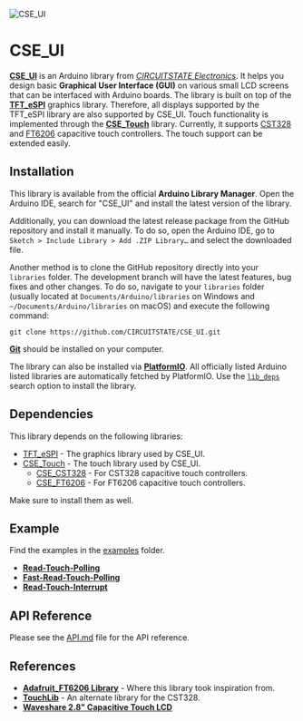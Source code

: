 
![CSE_UI](https://socialify.git.ci/CIRCUITSTATE/CSE_UI/image?description=1&font=KoHo&forks=1&issues=1&logo=https%3A%2F%2Fwww.circuitstate.com%2Fwp-content%2Fuploads%2F2024%2F05%2FCIRCUITSTATE-R-Emblem-20052024-2.svg&name=1&pattern=Circuit%20Board&pulls=1&stargazers=1&theme=Auto)

# CSE_UI

[**CSE_UI**](https://github.com/CIRCUITSTATE/CSE_UI) is an Arduino library from [*CIRCUITSTATE Electronics*](https://www.circuitstate.com/). It helps you design basic **Graphical User Interface (GUI)** on various small LCD screens that can be interfaced with Arduino boards. The library is built on top of the [**TFT_eSPI**](https://github.com/Bodmer/TFT_eSPI) graphics library. Therefore, all displays supported by the TFT_eSPI library are also supported by CSE_UI. Touch functionality is implemented through the [**CSE_Touch**](https://github.com/CIRCUITSTATE/CSE_Touch) library. Currently, it supports [CST328](https://github.com/CIRCUITSTATE/CSE_CST328) and [FT6206](https://github.com/CIRCUITSTATE/CSE_FT6206) capacitive touch controllers. The touch support can be extended easily.

## Installation

This library is available from the official **Arduino Library Manager**. Open the Arduino IDE, search for "CSE_UI" and install the latest version of the library.

Additionally, you can download the latest release package from the GitHub repository and install it manually. To do so, open the Arduino IDE, go to `Sketch > Include Library > Add .ZIP Library…` and select the downloaded file.

Another method is to clone the GitHub repository directly into your `libraries` folder. The development branch will have the latest features, bug fixes and other changes. To do so, navigate to your `libraries` folder (usually located at `Documents/Arduino/libraries` on Windows and `~/Documents/Arduino/libraries` on macOS) and execute the following command:

```
git clone https://github.com/CIRCUITSTATE/CSE_UI.git
```

[**Git**](https://git-scm.com) should be installed on your computer.

The library can also be installed via [**PlatformIO**](https://platformio.org). All officially listed Arduino listed libraries are automatically fetched by PlatformIO. Use the [`lib_deps`](https://docs.platformio.org/en/latest/projectconf/sections/env/options/library/lib_deps.html) search option to install the library.

## Dependencies

This library depends on the following libraries:

- [TFT_eSPI](https://github.com/Bodmer/TFT_eSPI) - The graphics library used by CSE_UI.
- [CSE_Touch](https://github.com/CIRCUITSTATE/CSE_Touch) - The touch library used by CSE_UI.
  - [CSE_CST328](https://github.com/CIRCUITSTATE/CSE_CST328) - For CST328 capacitive touch controllers.
  - [CSE_FT6206](https://github.com/CIRCUITSTATE/CSE_FT6206) - For FT6206 capacitive touch controllers.

Make sure to install them as well.

## Example

Find the examples in the [examples](examples) folder.

  - [**Read-Touch-Polling**](examples/Read-Touch-Polling/Read-Touch-Polling.ino)
  - [**Fast-Read-Touch-Polling**](examples/Fast-Read-Touch-Polling/Fast-Read-Touch-Polling.ino)
  - [**Read-Touch-Interrupt**](examples/Read-Touch-Interrupt/Read-Touch-Interrupt.ino)

## API Reference

Please see the [API.md](/docs/API.md) file for the API reference.

## References

- [**Adafruit_FT6206 Library**](https://github.com/adafruit/Adafruit_FT6206_Library) - Where this library took inspiration from.
- [**TouchLib**](https://github.com/mmMicky/TouchLib/tree/main) - An alternate library for the CST328.
- [**Waveshare 2.8" Capacitive Touch LCD**](https://www.waveshare.com/wiki/2.8inch_Capacitive_Touch_LCD)
